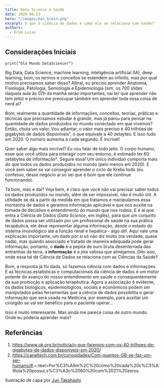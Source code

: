 ```yaml
---
title: Data Science e Saúde
date: 2020-06-23
hero: "/images/man_brain.png"
excerpt: O que é ciência de dados e como ela se relaciona com saúde?
authors:
  - Erom Lucas
---
```


## Considerações Iniciais

`print(“Olá Mundo DataScience!”)` 

Big Data, Data Science, machine
learning, inteligência artificial (IA), deep learning, bom, os termos e
conceitos se estendem ao infinito, mas por qual motivo precisamos
saber disso? Afinal, eu preciso aprender Anatomia, Fisiologia,
Patologia, Semiologia e Epidemiologia (sim, os 700 slides daquela aula
às 07h da manhã serão importantes, vai ter que aprender não tem jeito)
e preciso me preocupar também em aprender toda essa coisa de nerd aí?


Bom, realmente a quantidade de informações, conceitos, teorias, práticas
e técnicas que precisamos estudar é grande, mas já parou para pensar na
quantidade de dados produzidos no mundo conectado em que vivemos? Então,
chuta um valor. Vou adiantar, o valor mais preciso é 40 trilhões de
gigabytes de dados disponíveis¹, o que equivale a 40 zetaytes. E isso
tudo em 2020. O número aumenta a cada segundo. É incrível\! 

Quer saber algo mais incrível? Eu vou falar de todo jeito. O corpo humano, esse que
você utiliza para interagir com seu entorno, é estimado ter 60 zetabytes
de informação². Segure essa\! Um único indivíduo comporta mais do que
todos os dados produzidos no mundo (pelo menos em 2020). E você sem
saber se vai conseguir aprender o ciclo de Krebs todo (eu confesso,
desse negócio aí só sei que é bom que ele continue funcionando).


Tá bom, mas e daí? Veja bem, é claro que você não vai precisar saber
todos os dados produzidos no mundo, além de ser impossível, não é muito
útil. A utilidade se dá a partir da medida em que tratamos e
manipulamos essa montanha de dados e geramos informação aplicável e que
nos auxilie na tomada de decisões e entendimento do mundo que nos
rodeia. E é aí que entra a Ciência de Dados (_Data Science_, em inglês),
para que um conjunto de dados possa ser utilizado por um profissional de
saúde na sua prática terapêutica, ele deve representar alguma
informação, desde o estado do sistema imunológico até a função renal e
hepática - algo útil. Aqui vale uma explicação importante, um dado por si
só não diz muito (na verdade, quase nada), mas quando associado e
tratado de maneira adequada pode gerar informação, portanto, o **dado**
é a pepita de ouro bruta desenterrada das entranhas da terra, a
**informação** é a jóia valiosa que almejamos. Dito isso, onde essa tal
de Ciência de Dados se relaciona com as Ciências da Saúde? 


Bom, a resposta já foi dada, só fazemos ciência com dados e informações. E as 
técnicas estatísticas e computacionais da ciência de dados é um motor
potente do avanço do nosso entendimento em saúde e consequentemente da
sua promoção e aplicação terapêutica. Agora a associação é evidente, os
dados biológicos, epidemiológicos, sociais e econômicos podem ser
manipulados pelas ferramentas que a ciência de dados possibilita e gerar
informação que será usada na Medicina, por exemplo, para auxiliar um
cirurgião se vai ser benéfico para o paciente operar…

Isso é muito interessante. Mas ainda me parece coisa de outro mundo. Onde eu poderia aprender mais?

## Referências 
1. <https://www.ok.org.br/noticia/o-que-faremos-com-os-40-trilhoes-de-gigabytes-de-dados-disponiveis-em-2020/>
2. <https://canaltech.com.br/curiosidades/Com-quantos-GB-se-faz-um-ser-humano/#>:\~:text=Por%C3%A9m%2C%20como%20cada%20c%C3%A9lula%20possui,s%C3%A3o%2060%20com%2021%20zeros.

Ilustração de capa por [Jun Takahashi](http://www.juntakahashi.jp).

